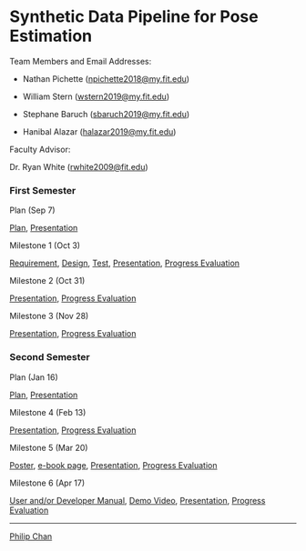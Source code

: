 
# Synthetic Data Pipeline for Pose Estimation

Team Members and Email Addresses:

- Nathan Pichette (npichette2018@my.fit.edu)

- William Stern (wstern2019@my.fit.edu)

- Stephane Baruch (sbaruch2019@my.fit.edu)

- Hanibal Alazar  (halazar2019@my.fit.edu)



Faculty Advisor:

Dr. Ryan White (rwhite2009@fit.edu)

### First Semester

Plan (Sep 7)

[Plan](plan1.pdf), [Presentation](plan1Pres.pdf)

Milestone 1 (Oct 3)

[Requirement](requirement.pdf), [Design](design1.pdf), [Test](test.pdf), [Presentation](Mile1presen.pdf), [Progress Evaluation](eval1.pdf)

Milestone 2 (Oct 31)

[Presentation](Mile2_pres.pdf), [Progress Evaluation](update_doc_2.pdf)

Milestone 3 (Nov 28)

[Presentation](milestone3.pdf), [Progress Evaluation](eval3.pdf)

### Second Semester

Plan (Jan 16)

[Plan](plan2.pdf), [Presentation](plan2Pres.pdf)

Milestone 4 (Feb 13)

[Presentation](milestone4.pdf), [Progress Evaluation](eval4.pdf)

Milestone 5 (Mar 20)

[Poster](poster.pdf), [e-book page](ebook.pdf), [Presentation](milestone5.pdf), [Progress Evaluation](eval5.pdf)

Milestone 6 (Apr 17)

[User and/or Developer Manual](userManual.pdf), [Demo Video](demoVideo.jpg), [Presentation](milestone6.pdf), [Progress Evaluation](eval6.pdf)

* * *

[Philip Chan](http://www.cs.fit.edu/~pkc/)
